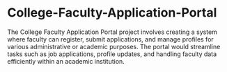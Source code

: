 # College-Faculty-Application-Portal
The College Faculty Application Portal project involves creating a system where faculty can register, submit applications, and manage profiles for various administrative or academic purposes. The portal would streamline tasks such as job applications, profile updates, and handling faculty data efficiently within an academic institution.
